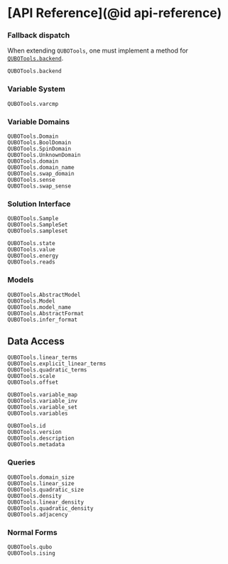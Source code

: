 # [API Reference](@id api-reference)

### Fallback dispatch
When extending `QUBOTools`, one must implement a method for [`QUBOTools.backend`](@ref). 

```@docs
QUBOTools.backend
```

### Variable System
```@docs
QUBOTools.varcmp
```

### Variable Domains
```@docs
QUBOTools.Domain
QUBOTools.BoolDomain
QUBOTools.SpinDomain
QUBOTools.UnknownDomain
QUBOTools.domain
QUBOTools.domain_name
QUBOTools.swap_domain
QUBOTools.sense
QUBOTools.swap_sense
```

### Solution Interface
```@docs
QUBOTools.Sample
QUBOTools.SampleSet
QUBOTools.sampleset
```

```@docs
QUBOTools.state
QUBOTools.value
QUBOTools.energy
QUBOTools.reads
```

### Models
```@docs
QUBOTools.AbstractModel
QUBOTools.Model
QUBOTools.model_name
QUBOTools.AbstractFormat
QUBOTools.infer_format
```

## Data Access
```@docs
QUBOTools.linear_terms
QUBOTools.explicit_linear_terms
QUBOTools.quadratic_terms
QUBOTools.scale
QUBOTools.offset
```

```@docs
QUBOTools.variable_map
QUBOTools.variable_inv
QUBOTools.variable_set
QUBOTools.variables
```

```@docs
QUBOTools.id
QUBOTools.version
QUBOTools.description
QUBOTools.metadata
```

### Queries
```@docs
QUBOTools.domain_size
QUBOTools.linear_size
QUBOTools.quadratic_size
QUBOTools.density
QUBOTools.linear_density
QUBOTools.quadratic_density
QUBOTools.adjacency
```

### Normal Forms
```@docs
QUBOTools.qubo
QUBOTools.ising
```